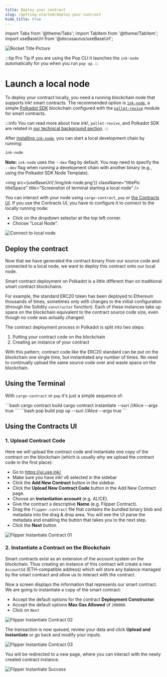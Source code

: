 ```yaml
---
title: Deploy your contract
slug: /getting-started/deploy-your-contract
hide_title: true
---
```


import Tabs from '@theme/Tabs';
import TabItem from '@theme/TabItem';
import useBaseUrl from '@docusaurus/useBaseUrl';

![Rocket Title Picture](/img/title/rocket.svg)

:::tip Pro Tip
If you are using the Pop CLI it launches the `ink-node` automatically for you when you run `pop up`.
:::

# Launch a local node

To deploy your contract locally, you need a running blockchain node that supports ink! smart contracts. The recommended option is [`ink-node`](https://github.com/use-ink/ink-node), a simple [Polkadot SDK](https://polkadot.com/platform/sdk) blockchain configured with the [`pallet-revive`](https://github.com/paritytech/polkadot-sdk/tree/master/substrate/frame/revive) module for smart contracts.

:::info
You can read more about how ink!, `pallet-revive`, and Polkadot SDK are related in [our technical background section](../background/polkadot-sdk.md).
:::

After [installing `ink-node`](./setup.md#installing-ink-node), you can start a local development chain by running:

```bash
ink-node
```

**Note:** `ink-node` uses the `--dev` flag by default. You may need to specify the `--dev` flag when running a development chain with another binary (e.g., using the Polkadot SDK Node Template).

<img src={useBaseUrl('/img/ink-node.png')} className="titlePic titleSpace" title="Screenshot of terminal starting a local node" />

You can interact with your node using `cargo-contract`, `pop` or [the Contracts UI](https://ui.use.ink/). If you use the Contracts UI, you have to configure it to connect to the locally running node:

- Click on the dropdown selector at the top left corner.
- Choose "Local Node".

![Connect to local node](/img/contracts-ui-local-node.png)

## Deploy the contract

Now that we have generated the contract binary from our source code and connected to a local node, we want to deploy this contract onto our local node.

Smart contract deployment on Polkadot is a little different than on traditional smart contract blockchains.

For example, the standard ERC20 token has been deployed to Ethereum thousands of times, sometimes only with changes to the initial configuration (through the Solidity `constructor` function). Each of these instances take up space on the blockchain equivalent to the contract source code size, even though no code was actually changed.

The contract deployment process in Polkadot is split into two steps:

1. Putting your contract code on the blockchain
2. Creating an instance of your contract

With this pattern, contract code like the ERC20 standard can be put on the blockchain one single time, but instantiated any number of times. No need to continually upload the same source code over and waste space on the blockchain.

## Using the Terminal

With `cargo-contract` or `pop` it's just a simple sequence of:

<Tabs>
  <TabItem value="cargo-contract" label="cargo-contract" default>
  ```bash
  cargo contract build
  cargo contract instantiate --suri //Alice --args true
  ```
  </TabItem>
  <TabItem value="pop" label="Pop">
  ```bash
  pop build
  pop up --suri //Alice --args true
  ```
  </TabItem>
</Tabs>

## Using the Contracts UI

### 1. Upload Contract Code

Here we will upload the contract code and instantiate one copy of the contract on the blockchain (which is usually why we upload the contract code in the first place):

- Go to https://ui.use.ink/
- Make sure you have ink! v6 selected in the sidebar
- Click the **Add New Contract** button in the sidebar.
- Click the **Upload New Contract Code** button in the Add New Contract page.
- Choose an **Instantiation account** (e.g. ALICE).
- Give the contract a descriptive **Name** (e.g. Flipper Contract).
- Drag the `flipper.contract` file that contains the bundled binary blob and metadata into the drag & drop area. You will see the UI parse the metadata and enabling the button that takes you to the next step.
- Click the **Next** button

![Flipper Instantiate Contract 01](/img/contracts-ui-0.png)

### 2. Instantiate a Contract on the Blockchain

Smart contracts exist as an extension of the account system on the blockchain. Thus creating an instance of this contract will create a new `AccountId` (ETH-compatible address) which will store any balance managed by the smart contract and allow us to interact with the contract.

Now a screen displays the information that represents our smart contract. We are going to instantiate a copy of the smart contract:

- Accept the default options for the contract **Deployment Constructor**.
- Accept the default options **Max Gas Allowed** of `200000`.
- Click on `Next`

![Flipper Instantiate Contract 02](/img/contracts-ui-1.png)

The transaction is now queued, review your data and click **Upload and Instantiate** or go back and modify your inputs.

![Flipper Instantiate Contract 03](/img/contracts-ui-2.png)

You will be redirected to a new page, where you can interact with the newly created contract instance.

![Flipper Instantiate Success](/img/contracts-ui-3.png)
